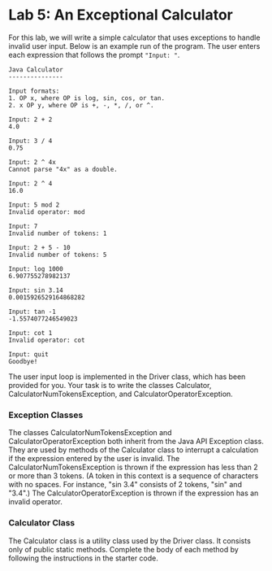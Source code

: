 # Lab 5: An Exceptional Calculator

For this lab, we will write a simple calculator that uses exceptions to handle invalid user input.
Below is an example run of the program.
The user enters each expression that follows the prompt `"Input: "`.
```
Java Calculator
---------------

Input formats:
1. OP x, where OP is log, sin, cos, or tan.
2. x OP y, where OP is +, -, *, /, or ^.

Input: 2 + 2
4.0

Input: 3 / 4
0.75

Input: 2 ^ 4x
Cannot parse "4x" as a double.

Input: 2 ^ 4
16.0

Input: 5 mod 2
Invalid operator: mod

Input: 7
Invalid number of tokens: 1

Input: 2 + 5 - 10
Invalid number of tokens: 5

Input: log 1000
6.907755278982137

Input: sin 3.14
0.0015926529164868282

Input: tan -1
-1.5574077246549023

Input: cot 1
Invalid operator: cot

Input: quit
Goodbye!
```
The user input loop is implemented in the Driver class, which has been provided for you.
Your task is to write the classes Calculator, CalculatorNumTokensException, and CalculatorOperatorException.

### Exception Classes

The classes CalculatorNumTokensException and CalculatorOperatorException both inherit from the Java API Exception class.
They are used by methods of the Calculator class to interrupt a calculation if the expression entered by the user is invalid.
The CalculatorNumTokensException is thrown if the expression has less than 2 or more than 3 tokens.
(A token in this context is a sequence of characters with no spaces. For instance, "sin 3.4" consists of 2 tokens, "sin" and "3.4".)
The CalculatorOperatorException is thrown if the expression has an invalid operator.

### Calculator Class

The Calculator class is a utility class used by the Driver class.
It consists only of public static methods.
Complete the body of each method by following the instructions in the starter code.
